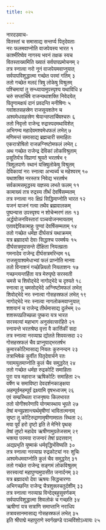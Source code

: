 ```yaml
---
title: ०२५

---
```

नारदउवाच-  
वितस्तां च समासाद्य सन्तर्प्य पितृदेवताः  
नरः फलमवाप्नोति वाजपेयस्य भारत १  
काश्मीरेष्वेव नागस्य भवनं तक्षक स्यच  
वितस्ताख्यमिति ख्यातं सर्वपापप्रमोचनम् २  
तत्र स्नात्वा नरो नूनं वाजपेयमवाप्नुयात्  
सर्वपापविशुद्धात्मा गच्छेत परमां गतिम् ३  
ततो गच्छेत मलदं त्रिषु लोकेषु विश्रुतम्  
पश्चिमायां तु सन्ध्यायामुपस्पृश्य यथाविधि ४  
चरुं सप्तार्चिषे राजन्यथाशक्ति निवेदयेत्  
पितॄणामक्षयं दानं प्रवदन्ति मनीषिणः ५  
गवांशतसहस्रेण राजसूयशतेन च  
अश्वमेधसहस्रेण श्रेयान्सप्तार्चिषश्चरुः ६  
ततो निवृत्तो राजेन्द्र रुद्रास्पदमथाविशेत्  
अभिगम्य महादेवमश्वमेधफलं लभेत् ७  
मणिमन्तं समासाद्य ब्रह्मचारी समाहितः  
एकरात्रोषितो राजन्नग्निष्टोमफलं लभेत् ८  
अथ गच्छेत राजेन्द्र देविकां लोकविश्रुताम्  
प्रसूतिर्यत्र विप्राणां श्रूयते भरतर्षभ ९  
त्रिशूलपाणेः स्थानं यत्त्रिषुलोकेषु विश्रुतम्  
देविकायां नरः स्नात्वा अभ्यर्च्य च महेश्वरम् १०  
यथाशक्ति नरस्तत्र निवेद्य भरतर्षभ  
सर्वकामसमृद्धस्य यज्ञस्य लभते फलम् ११  
कामाख्यं तत्र रुद्रस्य तीर्थं देवर्षिसम्मतम्  
तत्र स्नात्वा नरः क्षिप्रं सिद्धिमाप्नोति भारत १२  
यजनं याजनं गत्वा तथैव ब्रह्मवालकम्  
पुष्पन्यास उपस्पृश्य न शोचेन्मरणं ततः १३  
अर्द्धयोजनविस्तारां पञ्चयोजनमायताम्  
एतावद्देविकामाहुः पुण्यां देवर्षिसम्मताम् १४  
ततो गच्छेत धर्मज्ञ दीर्घसत्रं यथाक्रमम्  
यत्र ब्रह्मादयो देवाः सिद्धाश्च परमर्षयः १५  
दीर्घसत्रमुपासन्ते दीक्षिता नियतव्रताः  
गमनादेव राजेन्द्र दीर्घसत्रमरिन्दम १६  
राजसूयाश्वमेधाभ्यां फलं प्राप्नोति मानवः  
ततो विनाशनं गच्छेन्नियतो नियताशनः १७  
गच्छन्त्यन्तर्हिता यत्र मेरुपृष्ठे सरस्वती  
चमसे च शिवोद्भेदे नागोद्भेदे च दृश्यते १८  
स्नात्वा तु चमसोद्भेदे अग्निष्टोमफलं लभेत्  
शिवोद्भेदे नरः स्नात्वा गोसहस्रफलं लभेत् १९  
नागोद्भेदे नरः स्नात्वा नागलोकमवाप्नुयात्  
शशयानं च राजेन्द्र तीर्थमासाद्य दुर्लभम् २०  
शशरूपप्रतिच्छन्ना पुष्करा यत्र भारत  
सरस्वत्यां महाभाग अनुसंवत्सरंहिते २१  
स्नायन्ते भरतश्रेष्ठ वृत्ता वै कार्त्तिकीं सदा  
तत्र स्नात्वा नरव्याघ्र द्योतते शिववत्सदा २२  
गोसहस्रफलं चैव प्राप्नुयाद्भरतर्षभ  
कुमारकोटिमासाद्य नियतः कुरुनन्दन २३  
तत्राभिषेकं कुर्वीत पितृदेवार्चने रतः  
गवामयुतमाप्नोति कुलं चैव समुद्धरेत् २४  
ततो गच्छेत धर्मज्ञ रुद्रकोटिं समाहिताः  
पुरा यत्र महाराज ऋषिकोटिः समाहिता २५  
वर्षेण च समाविष्टा देवदर्शनकाङ्क्षया  
अहम्पूर्वमहम्पूर्वं द्रक्ष्यामि वृषभध्वजम् २६  
एवं सम्प्रस्थिता राजनृषयः किलभारत  
ततो योगीश्वरेणापि योगमास्थाय भूपते २७  
तेषां मन्युप्रशान्त्यर्थमृषीणां भावितात्मनाम्  
सृष्टा तु कोटिरुद्राणामृषीणामग्रतः स्थिता २८  
मया पूर्वं हरो दृष्टो इति ते मेनिरे पृथक्  
तेषां तुष्टो महादेव ऋषीणामुग्रतेजसाम् २९  
भक्त्या परमया राजन्वरं तेषां प्रदत्तवान्  
अद्यप्रभृति युष्माकं धर्मवृद्धिर्भविष्यति ३०  
तत्र स्नात्वा नरव्याघ्र रुद्रकोट्यां नरः शुचिः  
अश्वमेधमवाप्नोति कुलं चैव समुद्धरेत् ३१  
ततो गच्छेत राजेन्द्र सङ्गमं लोकविश्रुतम्  
सरस्वत्यां महापुण्यमुपासीत जनार्दनम् ३२  
यत्र ब्रह्मादयो देवा ऋषयः सिद्धचारणाः  
अभिगच्छन्ति राजेन्द्र चैत्रशुक्लचतुर्दशीम् ३३  
तत्र स्नात्वा नरव्याघ्र विन्देद्बहुसुवर्णकम्  
सर्वपापविशुद्धात्मा शिवलोकं च गच्छति ३४  
ऋषीणां यत्र सत्राणि समाप्तानि नराधिप  
तत्रावसानमासाद्य गोसहस्रफलं लभेत् ३५  
इति श्रीपाद्मे महापुराणे स्वर्गखण्डे पञ्चविंशोऽध्यायः २५